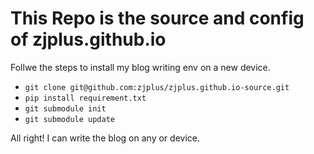 # This Repo is the source and config of zjplus.github.io

Follwe the steps to install my blog writing env on a new device.

+ `git clone git@github.com:zjplus/zjplus.github.io-source.git` 
+ `pip install requirement.txt`
+ `git submodule init`
+ `git submodule update`

All right! I can write the blog on any or device. 


